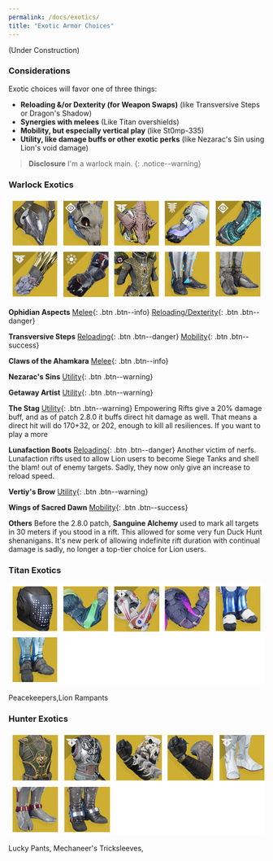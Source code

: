 ```yaml
---
permalink: /docs/exotics/
title: "Exotic Armor Choices"
---
```


(Under Construction)


### Considerations

Exotic choices will favor one of three things:
- **Reloading &/or Dexterity (for Weapon Swaps)** (like Transversive Steps or Dragon's Shadow)
- **Synergies with melees** (Like Titan overshields)
- **Mobility, but especially vertical play** (like St0mp-335)
- **Utility, like damage buffs or other exotic perks** (like Nezarac's Sin using Lion's void damage)

> **Disclosure** I'm a warlock main.
{: .notice--warning}

### Warlock Exotics

![Warlock Exotics](/assets/images/exotic/warlock.png)

**Ophidian Aspects**
[Melee](#warlock-exotics){: .btn .btn--info} [Reloading/Dexterity](#warlock-exotics){: .btn .btn--danger}

**Transversive Steps**
[Reloading](#warlock-exotics){: .btn .btn--danger} [Mobility](#warlock-exotics){: .btn .btn--success}

**Claws of the Ahamkara**
[Melee](#warlock-exotics){: .btn .btn--info}

**Nezarac's Sins**
[Utility](#warlock-exotics){: .btn .btn--warning}

**Getaway Artist**
[Utility](#warlock-exotics){: .btn .btn--warning}

**The Stag**
[Utility](#warlock-exotics){: .btn .btn--warning}
Empowering Rifts give a 20% damage buff, and as of patch 2.8.0 it buffs direct hit damage as well. That means a direct hit will do 170+32, or 202, enough to kill all resiliences. If you want to play a more

**Lunafaction Boots**
[Reloading](#warlock-exotics){: .btn .btn--danger}
Another victim of nerfs. Lunafaction rifts used to allow Lion users to become Siege Tanks and shell the blam! out of enemy targets. Sadly, they now only give an increase to reload speed.

**Vertiy's Brow**
[Utility](#warlock-exotics){: .btn .btn--warning}

**Wings of Sacred Dawn**
[Mobility](#warlock-exotics){: .btn .btn--success}

**Others**
Before the 2.8.0 patch, **Sanguine Alchemy** used to mark all targets in 30 meters if you stood in a rift. This allowed for some very fun Duck Hunt shenanigans. It's new perk of allowing indefinite rift duration with continual damage is sadly, no longer a top-tier choice for Lion users.

### Titan Exotics

![Titan Exotics](/assets/images/exotic/titan.png)

Peacekeepers,Lion Rampants

### Hunter Exotics

![Hunter Exotics](/assets/images/exotic/Hunter.png)

Lucky Pants, Mechaneer's Tricksleeves,
